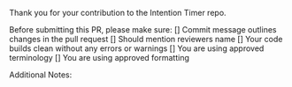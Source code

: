 Thank you for your contribution to the Intention Timer repo.

Before submitting this PR, please make sure:
[] Commit message outlines changes in the pull request
[] Should mention reviewers name
[] Your code builds clean without any errors or warnings
[] You are using approved terminology
[] You are using approved formatting

Additional Notes:

